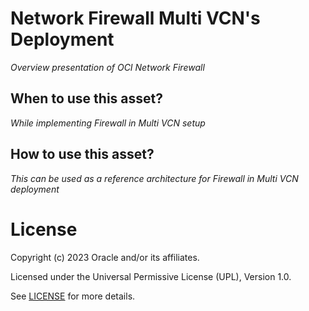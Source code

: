 # Network Firewall Multi VCN's Deployment
 
*Overview presentation of OCI Network Firewall*
 
## When to use this asset?
 
*While implementing Firewall in Multi VCN setup*
 
## How to use this asset?
 
*This can be used as a reference architecture for Firewall in Multi VCN deployment*
 
# License
 
Copyright (c) 2023 Oracle and/or its affiliates.
 
Licensed under the Universal Permissive License (UPL), Version 1.0.
 
See [LICENSE](https://github.com/oracle-devrel/technology-engineering/blob/folder-structure/LICENSE) for more details.
